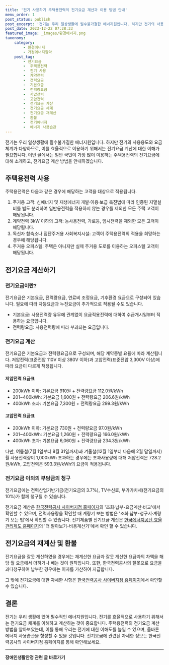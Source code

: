 ```yaml
---
title: '전기 사용하기 주택용전력의 전기요금 계산과 이용 방법 안내'
menu_order: 1
post_status: publish
post_excerpt: '전기는 우리 일상생활에 필수불가결한 에너지원입니다. 하지만 전기의 사용용도와 요금 체계가 다양하므로, 이를 효율적으로 이용하기 위해서는 전기요금 계산에 대한 이해가 필요합니다. 이번 글에서는 일반 국민이 가장 많이 이용하는 주택용전력의 전기요금에 대해 소개하고, 전기요금 계산 방법을 안내하겠습니다.'
post_date: 2023-12-22 07:28:33
featured_image: _images/환경에너지.png
taxonomy:
    category:
        - 환경에너지
        - 가정에너지절약
    post_tag:
        - 전기요금
        -  주택용전력
        -  전기 사용
        -  계약전력
        -  전력요금
        -  기본요금
        -  전력량요금
        -  저압전력
        -  고압전력
        -  전기요금 계산
        -  전기요금 체계
        -  전기요금 재계산
        -  환불
        -  전기에너지
        -  에너지 사용습관
---
```



전기는 우리 일상생활에 필수불가결한 에너지원입니다. 하지만 전기의 사용용도와 요금 체계가 다양하므로, 이를 효율적으로 이용하기 위해서는 전기요금 계산에 대한 이해가 필요합니다. 이번 글에서는 일반 국민이 가장 많이 이용하는 주택용전력의 전기요금에 대해 소개하고, 전기요금 계산 방법을 안내하겠습니다.

## 주택용전력 사용

주택용전력은 다음과 같은 경우에 해당하는 고객을 대상으로 적용됩니다.

1. 주거용 고객: 신에너지 및 재생에너지 개발·이용·보급 촉진법에 따라 인증된 지열설비를 별도 분리하여 일반용전력을 적용하지 않는 경우를 제외한 모든 주택 고객이 해당됩니다.
2. 계약전력 3kW 이하의 고객: 농사용전력, 가로등, 임시전력을 제외한 모든 고객이 해당됩니다.
3. 독신자 합숙소나 집단주거용 사회복지시설: 고객이 주택용전력의 적용을 희망하는 경우에 해당됩니다.
4. 주거용 오피스텔: 주택은 아니지만 실제 주거용 도로를 이용하는 오피스텔 고객이 해당됩니다.

## 전기요금 계산하기

### 전기요금이란?

전기요금은 기본요금, 전력량요금, 연료비 조정요금, 기후환경 요금으로 구성되어 있습니다. 필요에 따라 차등요금과 누진요금이 추가적으로 적용될 수도 있습니다.

- 기본요금: 사용전력량 유무에 관계없이 요금적용전력에 대하여 수급개시일부터 적용하는 요금입니다.
- 전력량요금: 사용전력량에 따라 부과되는 요금입니다.

### 전기요금 계산

전기요금은 기본요금과 전력량요금으로 구성되며, 해당 계약종별 요율에 따라 계산됩니다. 저압전력(표준전압 110V 이상 380V 이하)과 고압전력(표준전압 3,300V 이상)에 따라 요금이 다르게 책정됩니다.

#### 저압전력 요금표

- 200kWh 이하: 기본요금 910원 + 전력량요금 112.0원/kWh
- 201~400kWh: 기본요금 1,600원 + 전력량요금 206.6원/kWh
- 400kWh 초과: 기본요금 7,300원 + 전력량요금 299.3원/kWh

#### 고압전력 요금표

- 200kWh 이하: 기본요금 730원 + 전력량요금 97.0원/kWh
- 201~400kWh: 기본요금 1,260원 + 전력량요금 166.0원/kWh
- 400kWh 초과: 기본요금 6,060원 + 전력량요금 234.3원/kWh

다만, 여름철(7월 1일부터 8월 31일까지)과 겨울철(12월 1일부터 다음해 2월 말일까지) 월 사용전력량이 1,000kWh 초과하는 경우에는 초과사용량에 대해 저압전력은 728.2원/kWh, 고압전력은 593.3원/kWh의 요금이 적용됩니다.

### 전기요금 이외의 부담금의 청구

전기요금에는 전력산업기반기금(전기요금의 3.7%), TV수신료, 부가가치세(전기요금의 10%)가 함께 청구될 수 있습니다.

전기요금 계산은 [한국전력공사 사이버지점 홈페이지](http://cyber.kepco.co.kr)의 '조회·납부-요금계산·비교'에서 확인할 수 있으며, 전력사용량을 확인할 때 계량기 보는 방법은 '조회·납부-청구서·계량기 보는 법'에서 확인할 수 있습니다. 전기제품별 전기요금 계산은 [한국에너지공단 효율관리제도 홈페이지](http://eep.energy.or.kr)의 '더 알아보기-비용계산기'에서 확인 할 수 있습니다.

## 전기요금의 재계산 및 환불

전기요금을 잘못 계산하였을 경우에는 재계산한 요금과 잘못 계산한 요금과의 차액을 해당 월 요금에서 더하거나 빼는 것이 원칙입니다. 또한, 한국전력공사의 잘못으로 요금을 과다청구하여 납부한 경우에는 이자를 가산하여 지급합니다.

그 밖에 전기요금에 대한 자세한 사항은 [한국전력공사 사이버지점 홈페이지](http://cyber.kepco.co.kr)에서 확인할 수 있습니다.

## 결론

전기는 우리 생활에 있어 필수적인 에너지원입니다. 전기를 효율적으로 사용하기 위해서는 전기요금 체계를 이해하고 계산하는 것이 중요합니다. 주택용전력의 전기요금 계산 방법을 알아보았는데, 이를 통해 우리는 전기에 대한 이해도를 높일 수 있으며, 올바른 에너지 사용습관을 형성할 수 있을 것입니다. 전기요금에 관련된 자세한 정보는 한국전력공사의 사이버지점 홈페이지를 통해 확인해보세요.
<!-- wp:separator -->
<hr class="wp-block-separator has-alpha-channel-opacity"/>
<!-- /wp:separator -->

<!-- wp:group {"backgroundColor":"base","layout":{"type":"constrained"}} -->
<div class="wp-block-group has-base-background-color has-background"><!-- wp:paragraph {"align":"center","fontSize":"medium"} -->
<p class="has-text-align-center has-large-font-size"><strong>장애인생활안정 관련 글 바로가기</strong></p>
<!-- /wp:paragraph -->


<!-- wp:latest-posts
{"categories":[{"id":22556,"count":19,"description":"","link":"https://uknowlaw.com/category/%ec%9e%a5%ec%95%a0%ec%9d%b8%ec%83%9d%ed%99%9c%ec%95%88%ec%a0%95/","name":"장애인생활안정","slug":"장애인생활안정","taxonomy":"category","parent":0,"meta":[],"_links":{"self":[{"href":"https://uknowlaw.com/wp-json/wp/v2/categories/22556"}],"collection":[{"href":"https://uknowlaw.com/wp-json/wp/v2/categories"}],"about":[{"href":"https://uknowlaw.com/wp-json/wp/v2/taxonomies/category"}],"wp:post_type":[{"href":"https://uknowlaw.com/wp-json/wp/v2/posts?categories=22556"}],"curies":[{"name":"wp","href":"https://api.w.org/{rel}","templated":true}]}}],"postsToShow":100,"excerptLength":28,"postLayout":"grid","columns":2,"featuredImageAlign":"left","featuredImageSizeSlug":"large","fontSize":"small"} /--></div>
<!-- /wp:group -->